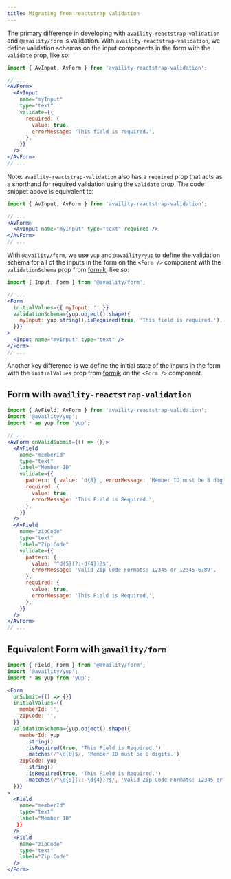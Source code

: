 ```yaml
---
title: Migrating from reactstrap validation
---
```


The primary difference in developing with `availity-reactstrap-validation` and `@availity/form` is validation. With `availity-reactstrap-validation`, we define validation schemas on the input components in the form with the `validate` prop, like so:

```jsx
import { AvInput, AvForm } from 'availity-reactstrap-validation';

// ...
<AvForm>
  <AvInput
    name="myInput"
    type="text"
    validate={{
      required: {
        value: true,
        errorMessage: 'This field is required.',
      },
    }}
  />
</AvForm>
// ...
```

Note: `availity-reactstrap-validation` also has a `required` prop that acts as a shorthand for required validation using the `validate` prop. The code snippet above is equivalent to:

```jsx
import { AvInput, AvForm } from 'availity-reactstrap-validation';

// ...
<AvForm>
  <AvInput name="myInput" type="text" required />
</AvForm>
// ...
```

With `@availity/form`, we use `yup` and `@availity/yup` to define the validation schema for all of the inputs in the form on the `<Form />` component with the `validationSchema` prop from [formik](https://jaredpalmer.com/formik/docs/guides/validation#validationschema), like so:

```jsx
import { Input, Form } from '@availity/form';

// ...
<Form
  initialValues={{ myInput: '' }}
  validationSchema={yup.object().shape({
    myInput: yup.string().isRequired(true, 'This field is required.'),
  })}
>
  <Input name="myInput" type="text" />
</Form>
// ...
```

Another key difference is we define the initial state of the inputs in the form with the `initialValues` prop from [formik](https://jaredpalmer.com/formik/docs/api/formik#initialvalues-values) on the `<Form />` component.

## Form with `availity-reactstrap-validation`

```jsx
import { AvField, AvForm } from 'availity-reactstrap-validation';
import '@availity/yup';
import * as yup from 'yup';

// ...
<AvForm onValidSubmit={() => {}}>
  <AvField
    name="memberId"
    type="text"
    label="Member ID"
    validate={{
      pattern: { value: 'd{8}', errorMessage: 'Member ID must be 8 digits' },
      required: {
        value: true,
        errorMessage: 'This Field is Required.',
      },
    }}
  />
  <AvField
    name="zipCode"
    type="text"
    label="Zip Code"
    validate={{
      pattern: {
        value: '^d{5}(?:-d{4})?$',
        errorMessage: 'Valid Zip Code Formats: 12345 or 12345-6789',
      },
      required: {
        value: true,
        errorMessage: 'This Field is Required.',
      },
    }}
  />
</AvForm>
// ...
```

## Equivalent Form with `@availity/form`

```jsx
import { Field, Form } from '@availity/form';
import '@availity/yup';
import * as yup from 'yup';

<Form
  onSubmit={() => {}}
  initialValues={{
    memberId: '',
    zipCode: '',
  }}
  validationSchema={yup.object().shape({
    memberId: yup
      .string()
      .isRequired(true, 'This Field is Required.')
      .matches(/^\d{8}$/, 'Member ID must be 8 digits.'),
    zipCode: yup
      .string()
      .isRequired(true, 'This Field is Required.')
      .matches(/^\d{5}(?:-\d{4})?$/, 'Valid Zip Code Formats: 12345 or 12345-6789'),
  })}
>
  <Field
    name="memberId"
    type="text"
    label="Member ID"
   }}
  />
  <Field
    name="zipCode"
    type="text"
    label="Zip Code"
  />
</Form>
```
